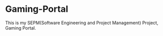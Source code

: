# Gaming-Portal
This is my SEPM(Software Engineering and Project Management) Project, Gaming Portal.
